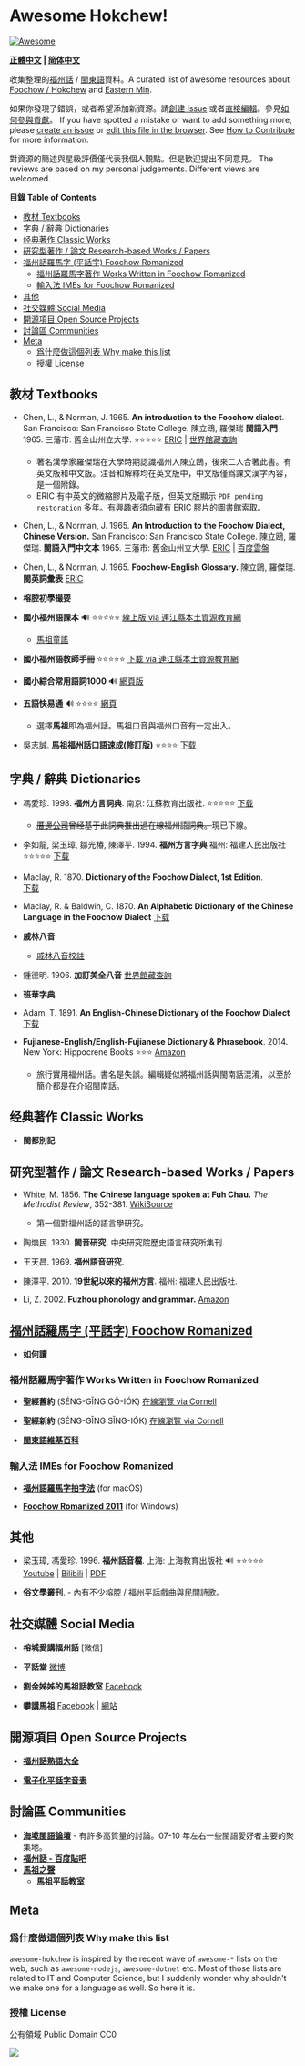 # Awesome Hokchew!
[![Awesome](https://cdn.rawgit.com/sindresorhus/awesome/d7305f38d29fed78fa85652e3a63e154dd8e8829/media/badge.svg)](https://github.com/sindresorhus/awesome)

**[正體中文](README.md) | [简体中文](README.zh-hans.md)**

收集整理的[福州話](https://zh.wikipedia.org/zh-hant/福州話) / [閩東語](https://zh.wikipedia.org/wiki/閩東語)資料。A curated list of awesome resources about [Foochow / Hokchew](https://en.wikipedia.org/wiki/Fuzhou_dialect) and [Eastern Min](https://en.wikipedia.org/wiki/Eastern_Min).

如果你發現了錯誤，或者希望添加新資源。請[創建 Issue](https://github.com/ztl8702/awesome-hokchew/issues) 或者[直接編輯](https://github.com/ztl8702/awesome-hokchew/edit/master/README.md)。參見[如何參與貢獻](CONTRIBUTING.md)。
If you have spotted a mistake or want to add something more, please [create an issue](https://github.com/ztl8702/awesome-hokchew/issues) or [edit this file in the browser](https://github.com/ztl8702/awesome-hokchew/edit/master/README.md). See [How to Contribute](CONTRIBUTING.md) for more information.

對資源的簡述與星級評價僅代表我個人觀點。但是歡迎提出不同意見。
The reviews are based on my personal judgements. Different views are welcomed.

<!-- START doctoc generated TOC please keep comment here to allow auto update -->
<!-- DON'T EDIT THIS SECTION, INSTEAD RE-RUN doctoc TO UPDATE -->
**目錄 Table of Contents**

- [教材 Textbooks](#%E6%95%99%E6%9D%90-textbooks)
- [字典 / 辭典 Dictionaries](#%E5%AD%97%E5%85%B8--%E8%BE%AD%E5%85%B8-dictionaries)
- [经典著作 Classic Works](#%E7%BB%8F%E5%85%B8%E8%91%97%E4%BD%9C-classic-works)
- [研究型著作 / 論文 Research-based Works / Papers](#%E7%A0%94%E7%A9%B6%E5%9E%8B%E8%91%97%E4%BD%9C--%E8%AB%96%E6%96%87-research-based-works--papers)
- [福州話羅馬字 (平話字) Foochow Romanized](#%E7%A6%8F%E5%B7%9E%E8%A9%B1%E7%BE%85%E9%A6%AC%E5%AD%97-%E5%B9%B3%E8%A9%B1%E5%AD%97-foochow-romanized)
  - [福州話羅馬字著作 Works Written in Foochow Romanized](#%E7%A6%8F%E5%B7%9E%E8%A9%B1%E7%BE%85%E9%A6%AC%E5%AD%97%E8%91%97%E4%BD%9C-works-written-in-foochow-romanized)
  - [輸入法 IMEs for Foochow Romanized](#%E8%BC%B8%E5%85%A5%E6%B3%95-imes-for-foochow-romanized)
- [其他](#%E5%85%B6%E4%BB%96)
- [社交媒體 Social Media](#%E7%A4%BE%E4%BA%A4%E5%AA%92%E9%AB%94-social-media)
- [開源項目 Open Source Projects](#%E9%96%8B%E6%BA%90%E9%A0%85%E7%9B%AE-open-source-projects)
- [討論區 Communities](#%E8%A8%8E%E8%AB%96%E5%8D%80-communities)
- [Meta](#meta)
  - [爲什麼做這個列表 Why make this list](#%E7%88%B2%E4%BB%80%E9%BA%BC%E5%81%9A%E9%80%99%E5%80%8B%E5%88%97%E8%A1%A8-why-make-this-list)
  - [授權 License](#%E6%8E%88%E6%AC%8A-license)

<!-- END doctoc generated TOC please keep comment here to allow auto update -->
## 教材 Textbooks

- Chen, L., & Norman, J. 1965. **An introduction to the Foochow dialect**. San Francisco: San Francisco State College. 
  陳立鴎, 羅傑瑞 **閩語入門** 1965. 三藩市: 舊金山州立大學. ⭐️⭐️⭐️⭐️⭐️
  [ERIC](http://eric.ed.gov/?id=ED015449) |
  [世界館藏查詢](http://www.worldcat.org/title/introduction-to-the-foochow-dialect/oclc/10619703&referer=brief_results)
  - 著名漢學家羅傑瑞在大學時期認識福州人陳立鴎，後來二人合著此書。有英文版和中文版。注音和解釋均在英文版中，中文版僅爲課文漢字內容，是一個附錄。
  - ERIC 有中英文的微縮膠片及電子版，但英文版顯示 `PDF pending restoration` 多年。有興趣者須向藏有 ERIC 膠片的圖書館索取。 

- Chen, L., & Norman, J. 1965. **An Introduction to the Foochow Dialect, Chinese Version.** San Francisco: San Francisco State College. 
  陳立鴎, 羅傑瑞. **閩語入門中文本** 1965. 三藩市: 舊金山州立大學.
  [ERIC](http://eric.ed.gov/?q=AN+INTRODUCTION+TO+THE+FOOCHOW+DIALECT&id=ED010342) |
  [百度雲盤](http://pan.baidu.com/s/1dDvqtyx)

- Chen, L., & Norman, J. 1965. **Foochow-English Glossary.** 
  陳立鴎, 羅傑瑞. **閩英詞彙表**
  [ERIC](http://eric.ed.gov/?q=AN+INTRODUCTION+TO+THE+FOOCHOW+DIALECT&id=ED010341) 

- **榕腔初學撮要**

- **國小福州語課本** 🔊 ⭐️⭐️⭐️⭐️⭐️
  [線上版 via 連江縣本土資源教育網](http://www.study.matsu.edu.tw/language/index.htm)
   - [馬祖童謠](http://www.study.matsu.edu.tw/moonlight/index.htm)

- **國小福州語教師手冊** ⭐️⭐️⭐️⭐️⭐️
  [下載 via 連江縣本土資源教育網](http://www.study.matsu.edu.tw/tech/tech.htm)

- **國小綜合常用語詞1000** 🔊
  [網頁版](http://www.study.matsu.edu.tw/1000_2/index.htm)


- **五語快易通** 🔊 ⭐️⭐️⭐️⭐️
  [網頁](http://163.21.182.5/ez5language/ezlearn/)
  - 選擇**馬祖**即為福州話。馬祖口音與福州口音有一定出入。

- 吳志誠. **馬祖福州話口語速成(修訂版)** ⭐️⭐️⭐️⭐️
  [下载](http://pan.baidu.com/s/1ntvabbj)


## 字典 / 辭典 Dictionaries

- 馮愛珍. 1998. **福州方言詞典**. 南京: 江蘇教育出版社. ⭐️⭐️⭐️⭐️⭐️
  [下载](http://pan.baidu.com/s/1kTHyMbX)
  - <del>[厝邊公司](http://weibo.com/2cuobian)曾经基于此詞典推出過在線福州語詞典。</del>現已下線。

- 李如龍, 梁玉璋, 鄒光椿, 陳澤平. 1994. **福州方言字典** 福州: 福建人民出版社 ⭐️⭐️⭐️⭐️⭐️
  [下载](http://pan.baidu.com/s/1gdw6y7h)

- Maclay, R. 1870. **Dictionary of the Foochow Dialect, 1st Edition**.  
  [下载](http://pan.baidu.com/s/1dDm2T81)

- Maclay, R. & Baldwin, C. 1870. **An Alphabetic Dictionary of the Chinese Language in the Foochow Dialect**
  [下载](http://pan.baidu.com/s/1kTtcoIF)

- **戚林八音**
  - [戚林八音校註](http://pan.baidu.com/s/1i38F0kX)

- 鍾德明. 1906. **加訂美全八音**
  [世界館藏查詢](http://www.worldcat.org/title/jia-ding-mei-quan-ba-yin/oclc/45465771)

- **班華字典**

- Adam. T. 1891. **An English-Chinese Dictionary of the Foochow Dialect** 
  [下载](http://pan.baidu.com/s/1bnGtkrP)

- **Fujianese-English/English-Fujianese Dictionary & Phrasebook**. 2014. New York: Hippocrene Books   ⭐️⭐️⭐️
  [Amazon](https://www.amazon.com/Fujianese-English-English-Fujianese-Dictionary-Phrasebook-Hippocrene/dp/0781813131/ref=sr_1_1?s=books&ie=UTF8&qid=1478346689&sr=1-1&keywords=Fujianese)
  - 旅行實用福州話。書名是失誤。編輯疑似將福州話與閩南話混淆，以至於簡介都是在介紹閩南話。

## 经典著作 Classic Works

- **閩都別記**

## 研究型著作 / 論文 Research-based Works / Papers
- White, M. 1856. **The Chinese language spoken at Fuh Chau.**  _The Methodist Review_, 352-381.
  [WikiSource](http://en.wikisource.org/wiki/The_Chinese_Language_Spoken_at_Fuh_Chau) 
  - 第一個對福州話的語言學研究。
  
- 陶燠民. 1930. **閩音研究.** 中央研究院歷史語言研究所集刊.

- 王天昌. 1969. **福州語音研究**.

- 陳澤平. 2010. **19世紀以來的福州方言**. 福州: 福建人民出版社.

- Li, Z. 2002.  **Fuzhou phonology and grammar.** 
  [Amazon](https://www.amazon.com/Fuzhou-Phonology-Grammar-Li-Zhuqing/dp/B000PT3MU6)


## [福州話羅馬字 (平話字) Foochow Romanized](http://zh.wikipedia.org/wiki/%E5%B9%B3%E8%A9%B1%E5%AD%97)

- [**如何讀**](http://cdo.wikipedia.org/wiki/Help:%E5%A6%82%E4%BD%95%E8%AE%80)

### 福州話羅馬字著作 Works Written in Foochow Romanized
- **聖經舊約** (SÉNG-GĬNG GÔ-IÓK) 
  [在線瀏覽 via Cornell](http://historical.library.cornell.edu/cgi-bin/cul.cdl/docviewer?did=cdl181&view=50&frames=0&seq=5)

- **聖經新約** (SÉNG-GĬNG SĬNG-IÓK)
  [在線瀏覽 via Cornell](http://historical.library.cornell.edu/cgi-bin/cul.cdl/docviewer?did=cdl180&seq=3&frames=0&view=50)

- [**閩東語維基百科**](https://cdo.wikipedia.org)

### 輸入法 IMEs for Foochow Romanized
 - [**福州語羅馬字拍字法**](http://www.ispeakmin.com/bbs/viewthread.php?tid=8970&extra=page%3D1) (for macOS) 

 - [**Foochow Romanized 2011**](http://www.ispeakmin.com/bbs/viewthread.php?tid=7304&extra=page%3D1) (for Windows)

## 其他

- 梁玉璋, 馮愛珍. 1996. **福州話音檔**. 上海: 上海教育出版社 🔊 ⭐️⭐️⭐️⭐️⭐️
  [Youtube](https://www.youtube.com/watch?v=QqXI9cm8UJc) |
  [Bilibili](http://www.bilibili.com/video/av4102199/) |
  [PDF](https://zh.scribd.com/doc/312503103/%E7%8F%BE%E4%BB%A3%E6%BC%A2%E8%AA%9E%E6%96%B9%E8%A8%80%E9%9F%B3%E6%AA%94%E5%BA%AB-%E7%A6%8F%E5%B7%9E%E8%A9%B1%E9%9F%B3%E6%AA%94)

- **俗文學叢刊**. - 內有不少榕腔 / 福州平話戲曲與民間詩歌。

## 社交媒體 Social Media
- **榕城愛講福州話** [微信] 

- **平話堂** [微博](http://weibo.com/bangwa)

- **劉金姊姊的馬祖話教室**
  [Facebook](https://www.facebook.com/liujinjiejie/?fref=ts)

- **攀講馬祖** 
  [Facebook](https://www.facebook.com/voiceofmatsu) |
  [網站](https://voiceofmatsu.tw)

## 開源項目 Open Source Projects

- [**福州話熟語大全**](http://lab.mindong.asia/zh-hans/project/foochow-idioms/)

- [**電子化平話字音表**](https://github.com/only3km/ciklinbekin)

## 討論區 Communities

- [**海墘閩語論壇**](http://www.ispeakmin.com/) - 有許多高質量的討論。07-10 年左右一些閩語愛好者主要的聚集地。
- [**福州話 - 百度貼吧**](http://tieba.baidu.com/f?kw=%B8%A3%D6%DD%BB%B0)
- [**馬祖之聲**](http://matsu-voice.idv.tw/index.aspx)
  - [**馬祖平話教室**](http://matsu-voice.idv.tw/Newslist.aspx?id=17)

## Meta

### 爲什麼做這個列表 Why make this list

`awesome-hokchew` is inspired by the recent wave of `awesome-*` lists on the web, such as `awesome-nodejs`, `awesome-dotnet` etc. 
Most of those lists are related to IT and Computer Science, but I suddenly wonder why shouldn't we make one for a language as well. So here it is.

### 授權 License
公有領域 Public Domain CC0

[![](https://licensebuttons.net/p/zero/1.0/88x31.png)](https://creativecommons.org/publicdomain/zero/1.0/)